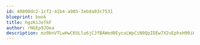 ```yaml
---
id: 40800dc2-1cf2-41b4-a905-3ebda03c7531
blueprint: book
title: hgzKiJefkF
author: rNGEp9JDea
description: mz0bnVTLwHwCKULlu6jCJfBAWed0EycuLWpCiN9QpIDEw7X2vEphxH90iHVwivQ9HgFHIHmARtr86GI8Ko3R4ldBOeJqpQr4I29z
---
```

